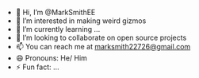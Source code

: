 - 👋 Hi, I’m @MarkSmithEE
- 👀 I’m interested in making weird gizmos
- 🌱 I’m currently learning ...
- 💞️ I’m looking to collaborate on open source projects
- 📫 You can reach me at marksmith22726@gmail.com
- 😄 Pronouns: He/ Him
- ⚡ Fun fact: ...

<!---
MarkSmithEE/MarkSmithEE is a ✨ special ✨ repository because its `README.md` (this file) appears on your GitHub profile.
You can click the Preview link to take a look at your changes.
--->
